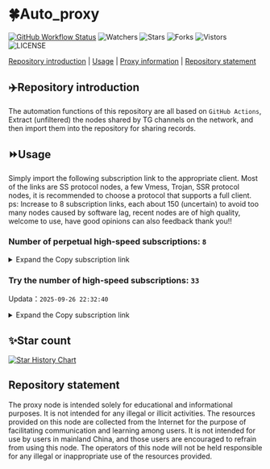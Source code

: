 # 🍀Auto_proxy
[![GitHub Workflow Status](https://img.shields.io/github/actions/workflow/status/PangTouY00/Auto_proxy/main.yml?branch=main)](https://github.com/PangTouY00/Auto_proxy/actions/workflows/main.yml?branch=main) 
![Watchers](https://img.shields.io/github/watchers/w1770946466/Auto_proxy) ![Stars](https://img.shields.io/github/stars/PangTouY00/Auto_proxy) ![Forks](https://img.shields.io/github/forks/w1770946466/Auto_proxy) ![Vistors](https://visitor-badge.laobi.icu/badge?page_id=PangTouY00.Auto_proxy) ![LICENSE](https://img.shields.io/badge/license-CC%20BY--SA%204.0-green.svg)

[Repository introduction](https://github.com/PangTouY00/Auto_proxy#Repositoryintroduction) | [Usage](https://github.com/PangTouY00/Auto_proxy#Usage) | [Proxy information](https://github.com/PangTouY00/Auto_proxy#Proxyinformation) | [Repository statement](https://github.com/PangTouY00/Auto_proxy#Repositorystatement)

## ✈️Repository introduction
The automation functions of this repository are all based on `GitHub Actions`,
Extract (unfiltered) the nodes shared by TG channels on the network, and then import them into the repository for sharing records.

## ⏩Usage
Simply import the following subscription link to the appropriate client. Most of the links are SS protocol nodes, a few Vmess, Trojan, SSR protocol nodes, it is recommended to choose a protocol that supports a full client.
ps: Increase to 8 subscription links, each about 150 (uncertain) to avoid too many nodes caused by software lag, recent nodes are of high quality, welcome to use, have good opinions can also feedback thank you!!

### Number of perpetual high-speed subscriptions: `8`

<details>
  <summary>Expand the Copy subscription link</summary>

  
- [Multiprotocol Base64 encoding](https://raw.githubusercontent.com/PangTouY00/Auto_proxy/main/Long_term_subscription1)
`https://raw.githubusercontent.com/PangTouY00/Auto_proxy/main/Long_term_subscription_num`
`Total number of merge nodes: 239`

- [Multiprotocol Base64 encoding](https://raw.githubusercontent.com/PangTouY00/Auto_proxy/main/Long_term_subscription1)
`https://raw.githubusercontent.com/PangTouY00/Auto_proxy/main/Long_term_subscription1`
`Total number of merge nodes: 30`

- [Multiprotocol Base64 encoding](https://raw.githubusercontent.com/PangTouY00/Auto_proxy/main/Long_term_subscription2)
`https://raw.githubusercontent.com/PangTouY00/Auto_proxy/main/Long_term_subscription2`
`Total number of merge nodes: 30`

- [Multiprotocol Base64 encoding](https://raw.githubusercontent.com/PangTouY00/Auto_proxy/main/Long_term_subscription3)
`https://raw.githubusercontent.com/PangTouY00/Auto_proxy/main/Long_term_subscription3`
`Total number of merge nodes: 30`

- [Multiprotocol Base64 encoding](https://raw.githubusercontent.com/PangTouY00/Auto_proxy/main/Long_term_subscription4)
`https://raw.githubusercontent.com/PangTouY00/Auto_proxy/main/Long_term_subscription4`
`Total number of merge nodes: 30`

- [Multiprotocol Base64 encoding](https://raw.githubusercontent.comPangTouY00/Auto_proxy/main/Long_term_subscription5)
`https://raw.githubusercontent.com/PangTouY00/Auto_proxy/main/Long_term_subscription5`
`Total number of merge nodes: 30`

- [Multiprotocol Base64 encoding](https://raw.githubusercontent.com/PangTouY00/Auto_proxy/main/Long_term_subscription6)
`https://raw.githubusercontent.com/PangTouY00/Auto_proxy/main/Long_term_subscription6`
`Total number of merge nodes: 30`

- [Multiprotocol Base64 encoding](https://raw.githubusercontent.com/PangTouY00/Auto_proxy/main/Long_term_subscription7)
`https://raw.githubusercontent.com/PangTouY00/Auto_proxy/main/Long_term_subscription7`
`Total number of merge nodes: 30`

- [Multiprotocol Base64 encoding](https://raw.githubusercontent.com/PangTouY00/Auto_proxy/main/Long_term_subscription8)
`https://raw.githubusercontent.com/PangTouY00/Auto_proxy/main/Long_term_subscription8`
`Total number of merge nodes: 29`

- [Clash subscription](https://raw.githubusercontent.com/PangTouY00/Auto_proxy/main/Long_term_subscription2.yaml)
`https://raw.githubusercontent.com/PangTouY00/Auto_proxy/main/Long_term_subscription1.yaml`


- [Clash subscription](https://raw.githubusercontent.com/PangTouY00/Auto_proxy/main/Long_term_subscription2.yaml)
`https://raw.githubusercontent.com/PangTouY00/Auto_proxy/main/Long_term_subscription2.yaml`


- [Clash subscription](https://raw.githubusercontent.com/PangTouY00/Auto_proxy/main/Long_term_subscription3.yaml)
`https://raw.githubusercontent.com/PangTouY00/Auto_proxy/main/Long_term_subscription3.yaml`
  
</details>

### Try the number of high-speed subscriptions: `33`
Updata：`2025-09-26 22:32:40`


<details>
  <summary>Expand the Copy subscription link</summary>  


























































































































































































































































































































































































































































































































































































































































































































































































































































































































































































































































































































































































































































































































































































































































































































































































































































































































































































































































































































































































































































































































































































































































































































































































































































































































































































































































































































































































































































































































































































































































































































































































































































































































































































































































































































































































































































































































































































































































































































































































































































































































































































































































































































































































































































































































































































































































































































































































































































































































































































































































































































































































































































































































































































































































































































































































































































































































































































































































































































































































































































































































































































































































































































































































































































































































































































































































































































































































































































































































































































































































































































































































































































































































































































































































































































































































































































































































































































































































































































































































































































































































































































































































































































































































































































































































































































































































































































































































































































































































































































































































































































































































































































































































































































































































































































































































































































































































































































































































































































































































































































































































































































































































































































































































































































































































































































































































































































































































































































































































































































































































































































































































































































































































































































































































































































































































































































































































































































































































































































































































































































































































































































































































































































































































































































































































































































































































































































































































































































































































































































































































































































































































































































































































































































































































































































































































































































































































































































































































































































































































































































































































































































































































































































































































































































































































































































































































































































































































































































































































































































































































































































































































































































































































































































































































































































































































































































































































































































































































































































































































































































































































































































































































































































































































































































































































































































































































































































































































































































































































































































































































































































































































































































































































































































































































































































































































































































































































































































































































































































































































































































































































































































































































































































































































































































































































































































































































































































































































































































































































































































































































































































































































































































































































































































































































































































































































































































































































































































































































































































































































































































































































































































































































































































































































































































































































































































































































































































































































































































































































































































































































































































































































































































































































































































































































































































































































































































































































































































































































































































































































































































































































































































































































































































































































































































































































































































































































































































































































































































































































































































































































































































































































































































































































































































































































































































































































































































































































































































































































































































































































































































































































































































































































































































































































































































































































































































>Trial subscription：
`https://qingyun.zybs.eu.org/api/v1/client/subscribe?token=a4595b761006d39ef9cdf781d113c9c9`




>Trial subscription：
`https://cn.newbee.cyou/api/v1/client/subscribe?token=3e86d6098b1c895033d51ca9924bd1cc`




>Trial subscription：
`https://sufujia.top/api/v1/client/subscribe?token=71c15a3e619fd91d8e0276c4846ca5fe`




>Trial subscription：
`https://dashuai.us/api/v1/client/subscribe?token=2355638fb5de3657dfd9b70086033c2d`




>Trial subscription：
`https://wdawd.ldldfwq.top/api/v1/client/subscribe?token=00237b50d8df6a0543b11b0ccc7ef8a9`




>Trial subscription：
`https://gw-wzpalhftjc.1010520.click/api/v1/client/subscribe?token=0664c4be5c172504e7ee672e9a8e8d63`




>Trial subscription：
`https://cfvpn.com/api/v1/client/subscribe?token=162472eb3ebfd9cf2f9d70cdf9a62265`




>Trial subscription：
`https://dl.vfkum.website/api/v1/client/subscribe?token=5bab7d20d0ce41755f141ce8884f99d8`




>Trial subscription：
`https://gw-tokwyrfy9u.1010520.click/api/v1/client/subscribe?token=63ff9cdebc2a32d607438546e35316d6`




>Trial subscription：
`https://v2s.ip-ddns.com/api/v1/client/subscribe?token=a94ce47268b3d3fc9e12ff0172b48bef`




>Trial subscription：
`https://linlujs.cloud/api/v1/client/subscribe?token=cff998d37f548348c41fbb5b673654a4`




>Trial subscription：
`https://sy-4dskhb.fj520.click/api/v1/client/subscribe?token=cf52d23a05eb632f0be43f4e6e883cf0`




>Trial subscription：
`https://asdaw.leidwxzcw.xyz/api/v1/client/subscribe?token=e5acd0cdc0a952409b70398f59027054`




>Trial subscription：
`https://ldldo.top/api/v1/client/subscribe?token=a3964637af6ec79034c71b4afa66bc9b`




>Trial subscription：
`https://go.yueyun.de/api/v1/client/subscribe?token=b2e8254531285febc3c1859ae9048726`




>Trial subscription：
`https://mugagw.leidwxzcw.xyz/api/v1/client/subscribe?token=65ec76ba260557c63e65b46c3762b2dc`




>Trial subscription：
`https://www.eeevpn.com/api/v1/client/subscribe?token=299d92f89637357bd690116068c3d80b`




>Trial subscription：
`https://nekocloud.qzz.io/api/v1/client/subscribe?token=1d3d01be485fa3e110f057f784f488b7`




>Trial subscription：
`https://newbee.cyou/api/v1/client/subscribe?token=78741cb2c3f94f462f085b8982b86498`




>Trial subscription：
`https://gw-zubknq2tly.1010520.click/api/v1/client/subscribe?token=fd26c044931821ffa332377b4396e210`




>Trial subscription：
`https://gw-8gdesscrja.1010520.click/api/v1/client/subscribe?token=8df1c5159e06a7168a0c1384aa7068b8`




>Trial subscription：
`https://www.camael.top/api/v1/client/subscribe?token=7f294ed54cc2d26a07dfe4720da4faca`




>Trial subscription：
`https://multiserver.multiserveradelshoop.com/api/v1/client/subscribe?token=87a5266551574914c652d346dac00dff`




>Trial subscription：
`https://cloud.mxlk.net/api/v1/client/subscribe?token=929c742b68ff0bd89c706bc043209642`




>Trial subscription：
`https://kingfisher.top/api/v1/client/subscribe?token=71f5f2688b73f26d405d385e26dd0981`




>Trial subscription：
`https://fs.v2rayse.com/share/20250926/k32vxhoo5u.txt`




>Trial subscription：
`https://ylccloud.top/api/v1/client/subscribe?token=ed4528fcf980c9a209d625812eb9c4c3`




>Trial subscription：
`https://guanwang.1010520.click/api/v1/client/subscribe?token=bb6964e8b7cf53b2e20ca17f24e416f4`




>Trial subscription：
`https://www.huojian2.xyz/api/v1/client/subscribe?token=41e1be84b1155156677a1ee04a03f6f1`




>Trial subscription：
`https://nekocloud.xx.kg/api/v1/client/subscribe?token=b7139bfe8393b2deb0f6d04820e7b056`




>Trial subscription：
`https://yywhale.com/api/v1/client/subscribe?token=94c2db1602cfb63ed3c8b8780e0ab327`




>Trial subscription：
`https://ldld.whtjdasha.com/api/v1/client/subscribe?token=10d15792d0335bc81a66efe0d0646a4c`




>Trial subscription：
`https://xiaohuolongjc.top/api/v1/client/subscribe?token=36f020665e8469e4c511fef76675ced8`



</details>

## ✨Star count
[![Star History Chart](https://api.star-history.com/svg?repos=PangTouY00/Auto_proxy&type=Date)](https://star-history.com/#w1770946466/Auto_proxy&Date)



## Repository statement
The proxy node is intended solely for educational and informational purposes. It is not intended for any illegal or illicit activities. The resources provided on this node are collected from the Internet for the purpose of facilitating communication and learning among users. It is not intended for use by users in mainland China, and those users are encouraged to refrain from using this node. The operators of this node will not be held responsible for any illegal or inappropriate use of the resources provided.
